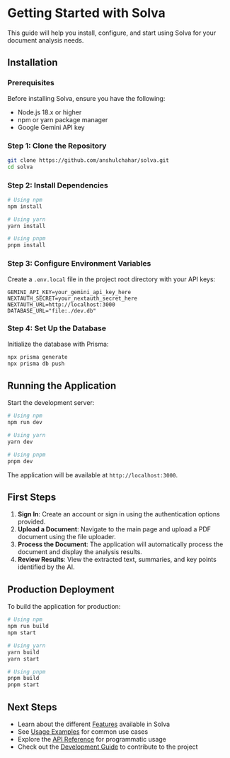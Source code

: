# Getting Started with Solva

This guide will help you install, configure, and start using Solva for your document analysis needs.

## Installation

### Prerequisites

Before installing Solva, ensure you have the following:

- Node.js 18.x or higher
- npm or yarn package manager
- Google Gemini API key

### Step 1: Clone the Repository

```bash
git clone https://github.com/anshulchahar/solva.git
cd solva
```

### Step 2: Install Dependencies

```bash
# Using npm
npm install

# Using yarn
yarn install

# Using pnpm
pnpm install
```

### Step 3: Configure Environment Variables

Create a `.env.local` file in the project root directory with your API keys:

```
GEMINI_API_KEY=your_gemini_api_key_here
NEXTAUTH_SECRET=your_nextauth_secret_here
NEXTAUTH_URL=http://localhost:3000
DATABASE_URL="file:./dev.db"
```

### Step 4: Set Up the Database

Initialize the database with Prisma:

```bash
npx prisma generate
npx prisma db push
```

## Running the Application

Start the development server:

```bash
# Using npm
npm run dev

# Using yarn
yarn dev

# Using pnpm
pnpm dev
```

The application will be available at `http://localhost:3000`.

## First Steps

1. **Sign In**: Create an account or sign in using the authentication options provided.
2. **Upload a Document**: Navigate to the main page and upload a PDF document using the file uploader.
3. **Process the Document**: The application will automatically process the document and display the analysis results.
4. **Review Results**: View the extracted text, summaries, and key points identified by the AI.

## Production Deployment

To build the application for production:

```bash
# Using npm
npm run build
npm start

# Using yarn
yarn build
yarn start

# Using pnpm
pnpm build
pnpm start
```

## Next Steps

- Learn about the different [Features](features.md) available in Solva
- See [Usage Examples](examples.md) for common use cases
- Explore the [API Reference](../api-reference/app-routes.md) for programmatic usage
- Check out the [Development Guide](../development/contributing.md) to contribute to the project